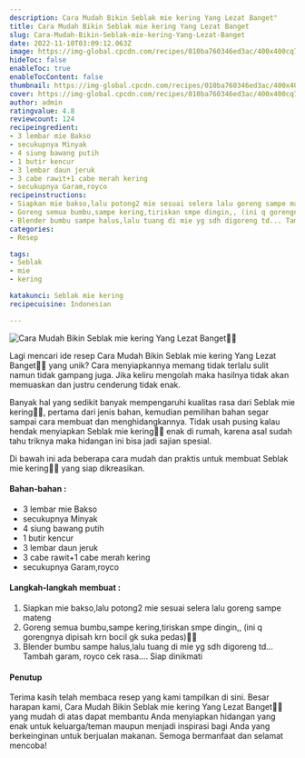 ```yaml
---
description: Cara Mudah Bikin Seblak mie kering Yang Lezat Banget"
title: Cara Mudah Bikin Seblak mie kering Yang Lezat Banget
slug: Cara-Mudah-Bikin-Seblak-mie-kering-Yang-Lezat-Banget
date: 2022-11-10T03:09:12.063Z
image: https://img-global.cpcdn.com/recipes/010ba760346ed3ac/400x400cq70/photo.jpg
hideToc: false
enableToc: true
enableTocContent: false
thumbnail: https://img-global.cpcdn.com/recipes/010ba760346ed3ac/400x400cq70/photo.jpg
cover: https://img-global.cpcdn.com/recipes/010ba760346ed3ac/400x400cq70/photo.jpg
author: admin
ratingvalue: 4.8
reviewcount: 124
recipeingredient:
- 3 lembar mie Bakso
- secukupnya Minyak
- 4 siung bawang putih
- 1 butir kencur
- 3 lembar daun jeruk
- 3 cabe rawit+1 cabe merah kering
- secukupnya Garam,royco
recipeinstructions:
- Siapkan mie bakso,lalu potong2 mie sesuai selera lalu goreng sampe mateng
- Goreng semua bumbu,sampe kering,tiriskan smpe dingin,, (ini q gorengnya dipisah krn bocil gk suka pedas)🤭🤭
- Blender bumbu sampe halus,lalu tuang di mie yg sdh digoreng td... Tambah garam, royco cek rasa.... Siap dinikmati
categories:
- Resep

tags:
- Seblak
- mie
- kering

katakunci: Seblak mie kering
recipecuisine: Indonesian

---
```


![Cara Mudah Bikin Seblak mie kering Yang Lezat Banget👩‍🍳](https://img-global.cpcdn.com/recipes/010ba760346ed3ac/400x400cq70/photo.jpg)

Lagi mencari ide resep Cara Mudah Bikin Seblak mie kering Yang Lezat Banget👩‍🍳 yang unik? Cara menyiapkannya memang tidak terlalu sulit namun tidak gampang juga. Jika keliru mengolah maka hasilnya tidak akan memuaskan dan justru cenderung tidak enak.

Banyak hal yang sedikit banyak mempengaruhi kualitas rasa dari Seblak mie kering👩‍🍳, pertama dari jenis bahan, kemudian pemilihan bahan segar sampai cara membuat dan menghidangkannya. Tidak usah pusing kalau hendak menyiapkan Seblak mie kering👩‍🍳 enak di rumah, karena asal sudah tahu triknya maka hidangan ini bisa jadi sajian spesial.

Di bawah ini ada beberapa cara mudah dan praktis untuk membuat Seblak mie kering👩‍🍳 yang siap dikreasikan.

<!--inarticleads1-->

#### Bahan-bahan :

- 3 lembar mie Bakso
- secukupnya Minyak
- 4 siung bawang putih
- 1 butir kencur
- 3 lembar daun jeruk
- 3 cabe rawit+1 cabe merah kering
- secukupnya Garam,royco

<!--inarticleads2-->

#### Langkah-langkah membuat :

1. Siapkan mie bakso,lalu potong2 mie sesuai selera lalu goreng sampe mateng
1. Goreng semua bumbu,sampe kering,tiriskan smpe dingin,, (ini q gorengnya dipisah krn bocil gk suka pedas)🤭🤭
1. Blender bumbu sampe halus,lalu tuang di mie yg sdh digoreng td... Tambah garam, royco cek rasa.... Siap dinikmati

#### Penutup

Terima kasih telah membaca resep yang kami tampilkan di sini. Besar harapan kami, Cara Mudah Bikin Seblak mie kering Yang Lezat Banget👩‍🍳 yang mudah di atas dapat membantu Anda menyiapkan hidangan yang enak untuk keluarga/teman maupun menjadi inspirasi bagi Anda yang berkeinginan untuk berjualan makanan. Semoga bermanfaat dan selamat mencoba!